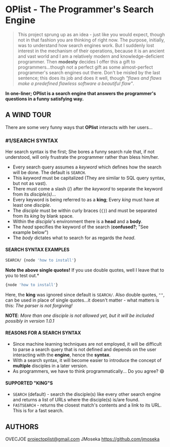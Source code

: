 # OPlist - The Programmer's Search Engine

> This project sprung up as an idea - just like you would expect, though not in that fashion you are thinking of right now. The purpose, initially, was to understand how search engines work. But I suddenly lost interest in the mechanism of their operations, because it is an ancient and vast world and I am a relatively modern and knowledge-deficient programmer. Then **modesty** decides I offer this a gift to programmers...though not a perfect gift as some almost-perfect programmer's search engines out there. Don't be misled by the last sentence; this does its job and does it well, though _"flaws and flaws make a predefined flawless software a beautiful flaw"_.

**In one-liner; OPlist is a search engine that answers the programmer's questions in a funny satisfying way.**

## A WIND TOUR

There are some very funny ways that **OPlist** interacts with her users...

### #1/SEARCH SYNTAX

Her search syntax is the first; She bores a funny search rule that, if not understood, will only frustrate the programmer rather than bless him/her.

- Every search query assumes a *keyword* which defines how the search will be done. The default is `SEARCH`.
- This *keyword* must be capitalized (They are similar to SQL query syntax, but not as vast).
- There must come a slash (/) after the *keyword* to separate the keyword from its *disciple(s)*...
- Every keyword is being referred to as a **king**; Every *king* must have at least one *disciple*.
- The *disciple* must be within curly braces (`{}`) and must be separated from its *king* by blank space.
- Within the *disciple*'s environment there is a **head** and a **body**.
- The *head* specifies the keyword of the search (**confused?**; "See example below")
- The *body* dictates what to search for as regards the *head*.

#### SEARCH SYNTAX EXAMPLES

```bash
SEARCH/ {node 'how to install'}
```

**Note the above single quotes!** If you use double quotes, well I leave that to you to test out.*

```bash
{node 'how to install'}
```

Here, the **king** was ignored since default is `SEARCH/`. Also double quotes, `""`, can be used in place of single quotes...it doesn't matter - what matters is this: _The parser is not forgiving!_

**NOTE**: *More than one disciple is not allowed yet, but it will be included possibly in version 1.0.1*

#### REASONS FOR A SEARCH SYNTAX

- Since machine learning techniques are not employed, it will be difficult to parse a search query that is not defined and depends on the user interacting with the **engine**, hence the **syntax**.
- With a search syntax, it will become easier to introduce the concept of **multiple** disciples in a later version.
- As programmers, we have to think programmatically... Do you agree? :smile:

#### SUPPORTED "KING"S

- `SEARCH` (default) - search the disciple(s) like every other search engine and returns a list of URLs where the disciple(s) is/are found.
- `FASTSEARCH` - returns the closest match's contents and a link to its URL. This is for a fast search.

## AUTHORS

OVECJOE <projectoplist@gmail.com>
JMoseka <https://github.com/jmoseka>
